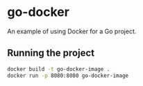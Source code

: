 # go-docker

An example of using Docker for a Go project.

## Running the project

```bash
docker build -t go-docker-image .
docker run -p 8080:8080 go-docker-image
```
